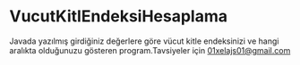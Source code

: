 # VucutKitlEndeksiHesaplama
Javada yazılmış girdiğiniz değerlere göre vücut kitle endeksinizi ve hangi aralıkta olduğunuzu gösteren program.Tavsiyeler için 01xelajs01@gmail.com

